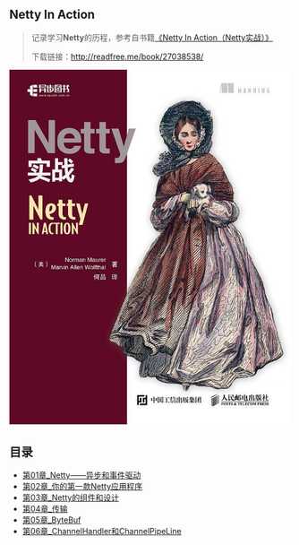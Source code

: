 ## Netty In Action

> 记录学习**Netty**的历程，参考自书籍[《Netty In Action（Netty实战）》](https://book.douban.com/subject/27038538/)
>
> 下载链接：<http://readfree.me/book/27038538/>

![img](assets/s29444565.jpg) 

## 目录

+ [第01章_Netty——异步和事件驱动](第01章_Netty——异步和事件驱动.md )
+ [第02章_你的第一款Netty应用程序](第02章_你的第一款Netty应用程序.md )
+ [第03章_Netty的组件和设计](第03章_Netty的组件和设计.md )
+ [第04章_传输](第04章_传输.md )
+ [第05章_ByteBuf](第05章_ByteBuf.md)
+ [第06章_ChannelHandler和ChannelPipeLine](第06章_ChannelHandler和ChannelPipeLine.md)


